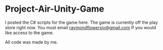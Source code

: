 # Project-Air-Unity-Game

I posted the C# scripts for the game here.
The game is currently off the play store right now. You must email raymondflowersiv@gmail.com If you would like access to the game.

All code was made by me.
